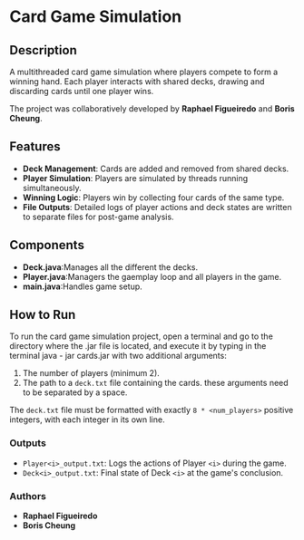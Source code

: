 # Card Game Simulation

## Description
A multithreaded card game simulation where players compete to form a winning hand. Each player interacts with shared decks, drawing and discarding cards until one player wins. 

The project was collaboratively developed by **Raphael Figueiredo** and **Boris Cheung**.

## Features
- **Deck Management**: Cards are added and removed from shared decks.
- **Player Simulation**: Players are simulated by threads running simultaneously.
- **Winning Logic**: Players win by collecting four cards of the same type.
- **File Outputs**: Detailed logs of player actions and deck states are written to separate files for post-game analysis.

## Components
- **Deck.java**:Manages all the different the decks.
- **Player.java**:Managers the gaemplay loop and all players in the game.
- **main.java**:Handles game setup.

## How to Run

To run the card game simulation project, open a terminal and go to the directory where the .jar file is located, and execute it by typing in the terminal java - jar cards.jar with two additional arguments:
1. The number of players (minimum 2).
2. The path to a `deck.txt` file containing the cards. these arguments need to be separated by a space.

The `deck.txt` file must be formatted with exactly `8 * <num_players>` positive integers, with each integer in its own line.


### Outputs
- `Player<i>_output.txt`: Logs the actions of Player `<i>` during the game.
- `Deck<i>_output.txt`: Final state of Deck `<i>` at the game's conclusion.

### Authors
- **Raphael Figueiredo**
- **Boris Cheung**


